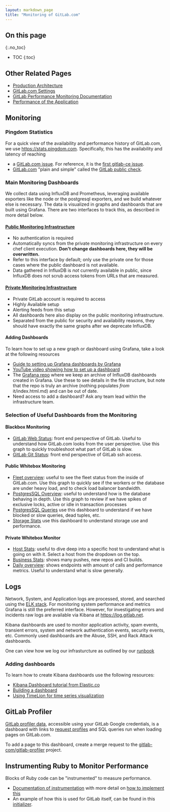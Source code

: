 ```yaml
---
layout: markdown_page
title: "Monitoring of GitLab.com"
---
```


## On this page
{:.no_toc}

- TOC
{:toc}

## Other Related Pages

- [Production Architecture](production-architecture/index.html.md)
- [GitLab.com Settings](/gitlab-com/settings/index.html.md/index.html.md)
- [GitLab Performance Monitoring Documentation](https://docs.gitlab.com/ee/administration/monitoring/performance/introduction.html/index.html.md)
- [Performance of the Application](https://github.com/isamu-isozaki/teamai_test/tree/master/engineering/performance/index.html.md)

## Monitoring

### Pingdom Statistics

For a quick view of the availability and performance history of GitLab.com, we use <https://stats.pingdom.com>. Specifically, this has the availability and latency of reaching
   - a [GitLab.com issue](http://stats.pingdom.com/81vpf8jyr1h9/1902794/history/index.html.md). For reference, it is the [first gitlab-ce issue](https://gitlab.com/gitlab-org/gitlab-ce/issues/1/index.html.md).
   - [GitLab.com](https://gitlab.com/index.html.md/index.html.md) "plain and simple" called the [GitLab public check](http://stats.pingdom.com/81vpf8jyr1h9/646997/history/index.html.md).

### Main Monitoring Dashboards

We collect data using InfluxDB and Prometheus, leveraging available exporters like the node or the postgresql exporters, and we build whatever else is necessary. The data is visualized in graphs and dashboards that are built using Grafana. There are two interfaces to track this, as described in more detail below.

#### [Public Monitoring Infrastructure](https://dashboards.gitlab.com/index.html.md/index.html.md)

- No authentication is required
- Automatically syncs from the private monitoring infrastructure on every chef client execution. **Don't change dashboards here, they will be overwritten.**
- Refer to this interface by default; only use the private one for those cases where the public dashboard is not available.
- Data gathered in InfluxDB is _not_ currently available in public, since InfluxDB does not scrub access tokens from URLs that are measured.

#### [Private Monitoring Infrastructure](https://dashboards.gitlab.net/index.html.md)

- Private GitLab account is required to access
- Highly Available setup
- Alerting feeds from this setup
- All dashboards here also display on the public monitoring infrastructure.
- Separated from the public for security and availability reasons, they should have exactly the same graphs after we deprecate InfluxDB.

#### Adding Dashboards

To learn how to set up a new graph or dashboard using Grafana, take a look at the following resources

- [Guide to setting up Grafana dashboards by Grafana](http://docs.grafana.org/guides/getting_started/index.html.md/index.html.md)
- [YouTube video showing how to set up a dashboard](https://www.youtube.com/watch?v=sKNZMtoSHN4&index=7&list=PLDGkOdUX1Ujo3wHw9-z5Vo12YLqXRjzg2/index.html.md)
- The [Grafana repo](https://gitlab.com/gitlab-org/grafana-dashboards/index.html.md) where we keep an archive of InfluxDB dashboards created in Grafana. Use these to see details in the file structure, but note that the repo is truly an archive (nothing populates _from_ it/index.html.md) and can be out of date.
- Need access to add a dashboard? Ask any team lead within the infrastructure team.

### Selection of Useful Dashboards from the Monitoring

#### Blackbox Monitoring

* [GitLab Web Status](https://dashboards.gitlab.net/dashboard/db/gitlab-web-status/index.html.md): front end perspective of GitLab. Useful to understand how GitLab.com looks from the user perspective. Use this graph to quickly troubleshoot what part of GitLab is slow.
* [GitLab Git Status](https://dashboards.gitlab.net/dashboard/db/gitlab-git-status/index.html.md): front end perspective of GitLab ssh access.

#### Public Whitebox Monitoring

* [Fleet overview](https://dashboards.gitlab.net/dashboard/db/fleet-overview/index.html.md): useful to see the fleet status from the inside of GitLab.com. Use this graph to quickly see if the workers or the database are under heavy load, and to check load balancer bandwidth.
* [PostgresSQL Overview](https://dashboards.gitlab.net/dashboard/db/postgresql-overview/index.html.md): useful to understand how is the database behaving in depth. Use this graph to review if we have spikes of exclusive locks, active or idle in transaction processes
* [PostgresSQL Queries](https://dashboards.gitlab.net/dashboard/db/postgresql-queries/index.html.md) use this dashboard to understand if we have blocked or slow queries, dead tuples, etc.
* [Storage Stats](https://dashboards.gitlab.net/dashboard/db/storage-stats/index.html.md) use this dashboard to understand storage use and performance.

#### Private Whitebox Monitor

* [Host Stats](https://dashboards.gitlab.net/dashboard/db/host-stats/index.html.md): useful to dive deep into a specific host to understand what is going on with it. Select a host from the dropdown on the top.
* [Business Stats](https://dashboards.gitlab.net/dashboard/db/business-stats/index.html.md): shows many pushes, new repos and CI builds.
* [Daily overview](https://dashboards.gitlab.net/dashboard/db/daily-overview/index.html.md): shows endpoints with amount of calls and performance metrics. Useful to understand what is slow generally.

## Logs

Network, System, and Application logs are processed, stored, and searched using the [ELK stack](https://www.elastic.co/products/index.html.md).
For monitoring system performance and metrics Grafana is still the preferred interface. However, for investigating errors and incidents raw logs are available via Kibana at https://log.gitlab.net.

Kibana dashboards are used to monitor application activity, spam events, transient errors, system and network authentication
events, security events, etc. Commonly used dashboards are the Abuse, SSH, and Rack Attack dashboards.

One can view how we log our infrasturcture as outlined by our
[runbook](https://gitlab.com/gitlab-com/runbooks/blob/master/howto/logging.md/index.html.md)

### Adding dashboards

To learn how to create Kibana dashboards use the following resources:

- [Kibana Dashboard tutorial from Elastic.co](https://www.elastic.co/guide/en/kibana/current/tutorial-dashboard.html/index.html.md)
- [Building a dashboard](https://www.elastic.co/guide/en/kibana/current/dashboard-getting-started.html/index.html.md)
- [Using TimeLion for time series visualization](https://www.elastic.co/guide/en/kibana/current/timelion.html/index.html.md)

## GitLab Profiler

[GitLab profiler data](https://redash.gitlab.com/dashboard/gitlab-profiler-statistics/index.html.md), accessible using your GitLab Google credentials, is a dashboard with links to [request profiles](https://docs.gitlab.com/ee/administration/monitoring/performance/request_profiling.html/index.html.md) and SQL queries run when loading pages on GitLab.com.

To add a page to this dashboard, create a merge request to the [gitlab-com/gitlab-profiler](https://gitlab.com/gitlab-com/gitlab-profiler/index.html.md) project.

## Instrumenting Ruby to Monitor Performance

Blocks of Ruby code can be "instrumented" to measure performance.
  - [Documentation of instrumentation](https://docs.gitlab.com/ee/development/instrumentation.html/index.html.md) with more detail on [how to implement this](https://docs.gitlab.com/ee/development/instrumentation.html#instrumenting-ruby-blocks/index.html.md)
  - An example of how this is used for GitLab itself, can be found in this [initializer](https://gitlab.com/gitlab-org/gitlab-ce/blob/master/config/initializers/8_metrics.rb/index.html.md).
